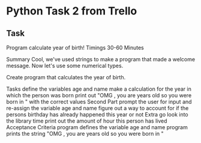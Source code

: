 # Python Task 2 from Trello

## Task 
Program calculate year of birth!
Timings
30-60 Minutes

Summary
Cool, we've used strings to make a program that made a welcome message. Now let's use some numerical types.

Create program that calculates the year of birth.

Tasks
define the variables age and name
make a calculation for the year in which the person was born
print out "OMG <person>, you are <age> years old so you were born in <year>" with the correct values
Second Part
prompt the user for input and re-assign the variable age and name
figure out a way to account for if the persons birthday has already happened this year or not
Extra
go look into the library time
print out the amount of hour this person has lived
Acceptance Criteria
program defines the variable age and name
program prints the string "OMG <person>, you are <age> years old so you were born in <year>"


